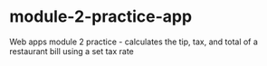 # module-2-practice-app
Web apps module 2 practice - calculates the tip, tax, and total of a restaurant bill using a set tax rate
